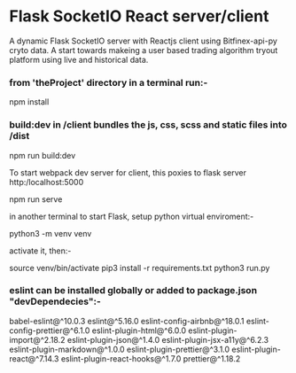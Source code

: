 # Flask SocketIO React server/client

A dynamic Flask SocketIO server with Reactjs client using Bitfinex-api-py cryto data.
A start towards makeing a user based trading algorithm tryout platform using live and
historical data. 

### from 'theProject' directory in a terminal run:-

npm install

### build:dev in /client bundles the js, css, scss and static files into /dist

npm run build:dev

To start webpack dev server for client, this poxies to flask server http:/localhost:5000

npm run serve

in another terminal to start Flask, setup python virtual enviroment:-

python3 -m venv venv

activate it, then:-

source venv/bin/activate
pip3 install -r requirements.txt
python3 run.py

### eslint can be installed globally or added to package.json "devDependecies":-

babel-eslint@^10.0.3
eslint@^5.16.0
eslint-config-airbnb@^18.0.1
eslint-config-prettier@^6.1.0
eslint-plugin-html@^6.0.0
eslint-plugin-import@^2.18.2
eslint-plugin-json@^1.4.0
eslint-plugin-jsx-a11y@^6.2.3
eslint-plugin-markdown@^1.0.0
eslint-plugin-prettier@^3.1.0
eslint-plugin-react@^7.14.3
eslint-plugin-react-hooks@^1.7.0
prettier@^1.18.2

